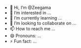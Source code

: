 - 👋 Hi, I’m @Zeegama
- 👀 I’m interested in ...
- 🌱 I’m currently learning ...
- 💞️ I’m looking to collaborate on ...
- 📫 How to reach me ...
- 😄 Pronouns: ...
- ⚡ Fun fact: ...

<!---
Zeegama/Zeegama is a ✨ special ✨ repository because its `README.md` (this file) appears on your GitHub profile.
You can click the Preview link to take a look at your changes.
--->
